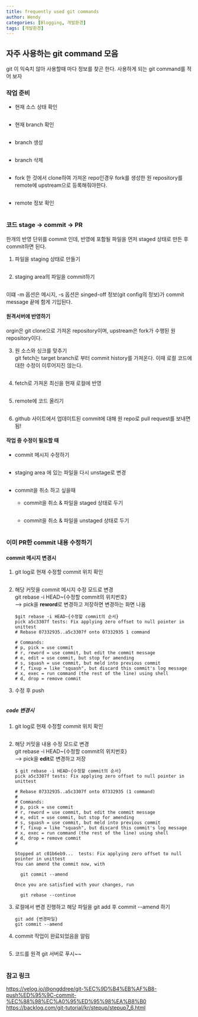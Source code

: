 ```yaml
---
title: frequently used git commands
author: Wendy
categories: [Blogging, 개발환경]
tags: [개발환경]
---
```



## 자주 사용하는 git command 모음

git 이 익숙치 않아 사용할때 마다 정보를 찾곤 한다. 
사용하게 되는 git command를 적어 보자

### 작업 준비

- 현재 소스 상태 확인  
```git status
```

- 현재 branch 확인  
```git branch
```

- branch 생성  
``` git checkout -b {branch name}
```

- branch 삭제  
```git branch -D {branch name} 
```

- fork 한 것에서 clone하여 가져온 repo인경우 fork를 생성한 원 repository를 remote에 upstream으로 등록해줘야한다.  
```git remote add upstream {fork가 생성된 원 repository}
```
- remote 정보 확인  
```git remote -v
```

### 코드 stage -> commit -> PR 

한개의 반영 단위를 commit 인데, 반영에 포함될 파일을 먼저 staged 상태로 만든 후 commit하면 된다. 

1. 파일을 staging 상태로 만들기  
```git add {file}
```

2. staging area의 파일을 commit하기  
```git commit -sm {commit message}
```
이떄 -m 옵션은 메시지, -s 옵션은 singed-off 정보(git config의 정보)가 commit message 끝에 함게 기입된다.

#### 원격서버에 반영하기 
orgin은 git clone으로 가져온  repository이며, upstream은 fork가 수행된 원 repository이다.

3. 원 소스와 싱크를 맞추기  
git fetch는 target branch로 부터 commit history를 가져온다. 이때 로컬 코드에 대한 수정이 이루어지진 않는다.  
```git fetch upstream master
```

4. fetch로 가져온 최신을 현재 로컬에 반영  
```git rebase upstream/master
```

5. remote에 코드 올리기  
```git push origin {branch}
```

6. github 사이트에서 업데이트된 commit에 대해 원 repo로 pull request를 보내면 됨!


#### 작업 중 수정이 필요할 때

- commit 메시지 수정하기  
```git command --amend
```

- staging area 에 있는 파일을 다시 unstage로 변경  
```git reset HEAD {file}
```

- commit을 취소 하고 싶을때  
  - commit을 취소 & 파일을 staged 상태로 두기  
  ```git reset --soft HEAD^
  ```

  - commit을 취소 & 파일을 unstaged 상태로 두기  
  ```  git reset --mixed HEAD^
  ```

### 이미 PR한 commit 내용 수정하기

#### commit 메시지 변경시

1. git log로 현재 수정할 commit 위치 확인  
```git log
```

2. 해당 커밋을 commit 메시지 수정 모드로 변경  
git rebase -i HEAD~{수정할 commit의 위치번호}  
 --> pick을 <strong>reword</strong>로 변경하고 저장하면 변경하는 화면 나옴

    ```console
    $git rebase -i HEAD~{수정할 commit의 순서}
    pick a5c3307f tests: Fix applying zero offset to null pointer in unittest
    # Rebase 07332935..a5c3307f onto 07332935 1 command

    # Commands:
    # p, pick = use commit
    # r, reword = use commit, but edit the commit message
    # e, edit = use commit, but stop for amending
    # s, squash = use commit, but meld into previous commit
    # f, fixup = like "squash", but discard this commit's log message
    # x, exec = run command (the rest of the line) using shell
    # d, drop = remove commit
    ```

3. 수정 후 push  
```git push -f origin {branch-name}
```

##### code 변경시

1. git log로 현재 수정할 commit 위치 확인  
```git log
```

2. 해당 커밋을 내용 수정 모드로 변경  
git rebase -i HEAD~{수정할 commit의 위치번호}  
 --> pick을 <strong>edit</strong>로 변경하고 저장

    ```console
    $ git rebase -i HEAD~{수정할 commit의 순서}
    pick a5c3307f tests: Fix applying zero offset to null pointer in unittest

    # Rebase 07332935..a5c3307f onto 07332935 (1 command)
    #
    # Commands:
    # p, pick = use commit
    # r, reword = use commit, but edit the commit message
    # e, edit = use commit, but stop for amending
    # s, squash = use commit, but meld into previous commit
    # f, fixup = like "squash", but discard this commit's log message
    # x, exec = run command (the rest of the line) using shell
    # d, drop = remove commit
    #

    Stopped at c01b6eb9...  tests: Fix applying zero offset to null pointer in unittest
    You can amend the commit now, with

      git commit --amend

    Once you are satisfied with your changes, run

      git rebase --continue
    ```


3. 로컬에서 변경 진행하고 해당 파일을 git add 후 commit --amend 하기

    ```console
    git add {변경파일}
    git commit --amend
    ```

4. commit 작업이 완료되었음을 알림  
    ```git rebase --continue
    ```

5. 코드를 원격 git 서버로 푸시~~  
    ```git push -f origin {branch-name}
    ```


### 참고 링크

<https://velog.io/@ongddree/git-%EC%9D%B4%EB%AF%B8-push%ED%95%9C-commit-%EC%88%98%EC%A0%95%ED%95%98%EA%B8%B0>
<https://backlog.com/git-tutorial/kr/stepup/stepup7_6.html>
